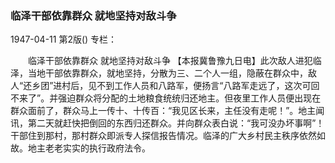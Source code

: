 ### 临泽干部依靠群众  就地坚持对敌斗争

1947-04-11
第2版()
专栏：

　　临泽干部依靠群众
    就地坚持对敌斗争
    【本报冀鲁豫九日电】此次敌人进犯临泽，当地干部依靠群众，就地坚持，分散为三、二个人一组，隐蔽在群众中，敌人“还乡团”进村后，见不到工作人员和八路军，便扬言“八路军走远了，这次可回不来了”。并强迫群众将分配的土地粮食统统归还地主。但夜里工作人员便出现在群众面前了，群众马上一传十、十传百：“我见区长来，主任没有走呢！”。地主闻讯，第二天就赶快把倒回的东西归还群众。并向群众表白说：“我可没办坏事啊”！干部住到那村，那村群众即派专人探信报告情况。临泽的广大乡村民主秩序依然如故。地主老老实实的执行政府法令。
